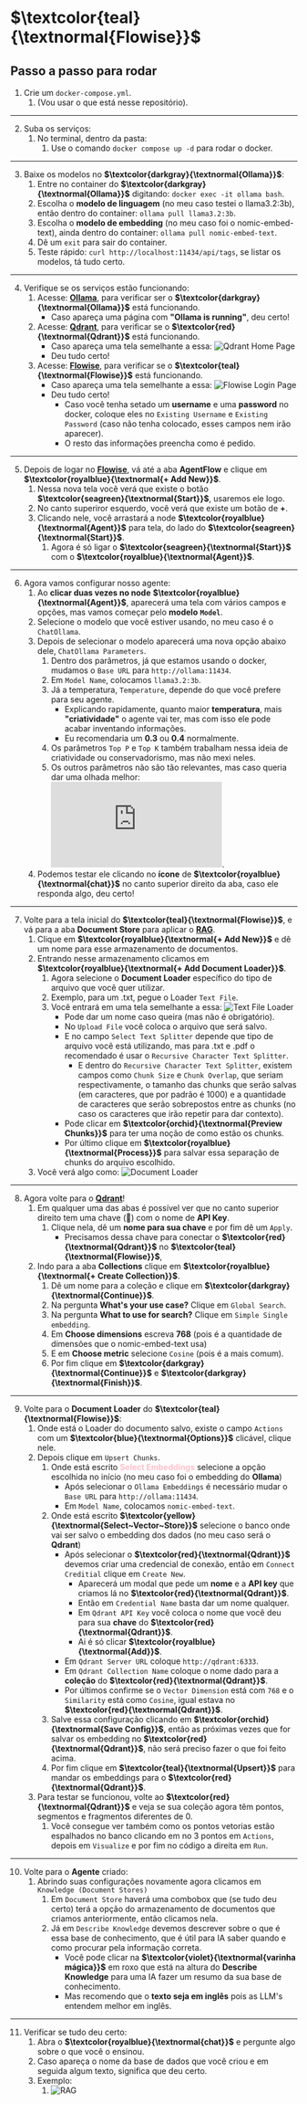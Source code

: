 # **$\textcolor{teal}{\textnormal{Flowise}}$**

## Passo a passo para rodar

1. Crie um `docker-compose.yml`.
   1. (Vou usar o que está nesse repositório).

---

2. Suba os serviços: 
    1. No terminal, dentro da pasta:
        1. Use o comando `docker compose up -d` para rodar o docker.

---

3. Baixe os modelos no **$\textcolor{darkgray}{\textnormal{Ollama}}$**:
    1. Entre no container do **$\textcolor{darkgray}{\textnormal{Ollama}}$** digitando: `docker exec -it ollama bash`.
    2. Escolha o **modelo de linguagem** (no meu caso testei o llama3.2:3b), então dentro do container: `ollama pull llama3.2:3b`.
    3. Escolha o **modelo de embedding** (no meu caso foi o nomic-embed-text), ainda dentro do container: `ollama pull nomic-embed-text`.
    4. Dê um `exit` para sair do container.
    5. Teste rápido: `curl http://localhost:11434/api/tags`, se listar os modelos, tá tudo certo.

---

4. Verifique se os serviços estão funcionando:
    1. Acesse: **[Ollama](http://localhost:11434)**, para verificar ser o **$\textcolor{darkgray}{\textnormal{Ollama}}$** está funcionando.
        * Caso apareça uma página com **"Ollama is running"**, deu certo!
    2. Acesse: **[Qdrant](http://localhost:6333/dashboard)**, para verificar se o **$\textcolor{red}{\textnormal{Qdrant}}$** está funcionando.
        * Caso apareça uma tela semelhante a essa: ![Qdrant Home Page](qdrant.png)
        * Deu tudo certo!
    3. Acesse: **[Flowise](http://localhost:3000)**, para verificar se o **$\textcolor{teal}{\textnormal{Flowise}}$** está funcionando.
        * Caso apareça uma tela semelhante a essa: ![Flowise Login Page](flowise.png)
        * Deu tudo certo!
            * Caso você tenha setado um **username** e uma **password** no docker, coloque eles no `Existing Username` e `Existing Password` (caso não tenha colocado, esses campos nem irão aparecer).
            * O resto das informações preencha como é pedido.

---

5. Depois de logar no **[Flowise](http://localhost:3000)**, vá até a aba **AgentFlow** e clique em **$\textcolor{royalblue}{\textnormal{+ Add New}}$**.
    1. Nessa nova tela você verá que existe o botão **$\textcolor{seagreen}{\textnormal{Start}}$**, usaremos ele logo.
    2. No canto superiror esquerdo, você verá que existe um botão de **+**.
    3. Clicando nele, você arrastará a node **$\textcolor{royalblue}{\textnormal{Agent}}$** para tela, do lado do **$\textcolor{seagreen}{\textnormal{Start}}$**.
        1. Agora é só ligar o **$\textcolor{seagreen}{\textnormal{Start}}$** com o **$\textcolor{royalblue}{\textnormal{Agent}}$**.

---

6. Agora vamos configurar nosso agente:
    1. Ao **clicar duas vezes no node** **$\textcolor{royalblue}{\textnormal{Agent}}$**, aparecerá uma tela com vários campos e opções, mas vamos começar pelo **modelo** **`Model`**.
    2. Selecione o modelo que você estiver usando, no meu caso é o `ChatOllama`.
    3. Depois de selecionar o modelo aparecerá uma nova opção abaixo dele, `ChatOllama Parameters`.
        1. Dentro dos parâmetros, já que estamos usando o docker, mudamos o `Base URL` para `http://ollama:11434`.
        2. Em `Model Name`, colocamos `llama3.2:3b`.
        3. Já a temperatura, `Temperature`, depende do que você prefere para seu agente.
            * Explicando rapidamente, quanto maior **temperatura**, mais **"criatividade"** o agente vai ter, mas com isso ele pode acabar inventando informações.
            * Eu recomendaria um **0.3** ou **0.4** normalmente.
        4. Os parâmetros `Top P` e `Top K` também trabalham nessa ideia de criatividade ou conservadorismo, mas não mexi neles.
        5. Os outros parâmetros não são tão relevantes, mas caso queria dar uma olhada melhor: ![Parâmetros Ollama](https://github.com/ollama/ollama/blob/main/docs/modelfile.md#valid-parameters-and-values).
    4. Podemos testar ele clicando no **ícone** de **$\textcolor{royalblue}{\textnormal{chat}}$** no canto superior direito da aba, caso ele responda algo, deu certo!

---

7. Volte para a tela inicial do **$\textcolor{teal}{\textnormal{Flowise}}$**, e vá para a aba **Document Store** para aplicar o **<ins>RAG</ins>**.
    1. Clique em **$\textcolor{royalblue}{\textnormal{+ Add New}}$** e dê um nome para esse armazenamento de documentos.
    2. Entrando nesse armazenamento clicamos em **$\textcolor{royalblue}{\textnormal{+ Add Document Loader}}$**. 
        1. Agora selecione o **Document Loader** específico do tipo de arquivo que você quer utilizar.
        2. Exemplo, para um .txt, pegue o Loader `Text File`.
        3. Você entrará em uma tela semelhante a essa: ![Text File Loader](txt.png)
            * Pode dar um nome caso queira (mas não é obrigatório).
            * No `Upload File` você coloca o arquivo que será salvo.
            * E no campo `Select Text Splitter` depende que tipo de arquivo você está utilizando, mas para .txt e .pdf o recomendado é usar o `Recursive Character Text Splitter`.
                * E dentro do `Recursive Character Text Splitter`, existem campos como `Chunk Size` e `Chunk Overlap`, que seriam respectivamente, o tamanho das chunks que serão salvas (em caracteres, que por padrão é 1000) e a quantidade de caracteres que serão sobrepostos entre as chunks (no caso os caracteres que irão repetir para dar contexto).
            * Pode clicar em **$\textcolor{orchid}{\textnormal{Preview Chunks}}$** para ter uma noção de como estão os chunks.
            * Por último clique em **$\textcolor{royalblue}{\textnormal{Process}}$** para salvar essa separação de chunks do arquivo escolhido.
    3. Você verá algo como: ![Document Loader](document.png)

---

8. Agora volte para o **[Qdrant](http://localhost:6333/dashboard)**!  
    1. Em qualquer uma das abas é possível ver que no canto superior direito tem uma chave (🔑) com o nome de **API Key**.      
        1. Clique nela, dê um **nome para sua chave** e por fim dê um `Apply`.
            * Precisamos dessa chave para conectar o **$\textcolor{red}{\textnormal{Qdrant}}$** no **$\textcolor{teal}{\textnormal{Flowise}}$**, 
    2. Indo para a aba **Collections** clique em **$\textcolor{royalblue}{\textnormal{+ Create Collection}}$**. 
        1. Dê um nome para a coleção e clique em **$\textcolor{darkgray}{\textnormal{Continue}}$**.
        2. Na pergunta **What's your use case?** Clique em `Global Search`.
        3. Na pergunta **What to use for search?** Clique em `Simple Single embedding`.
        4. Em **Choose dimensions** escreva **768** (pois é a quantidade de dimensões que o nomic-embed-text usa)
        5. E em **Choose metric** selecione `Cosine` (pois é a mais comum).
        6. Por fim clique em **$\textcolor{darkgray}{\textnormal{Continue}}$** e **$\textcolor{darkgray}{\textnormal{Finish}}$**.

---

9.  Volte para o **Document Loader** do **$\textcolor{teal}{\textnormal{Flowise}}$**:
    1. Onde está o Loader do documento salvo, existe o campo `Actions` com um **$\textcolor{blue}{\textnormal{Options}}$** clicável, clique nele.
    2. Depois clique em `Upsert Chunks`.
        1. Onde está escrito <b style="color:pink">Select Embeddings</b> selecione a opção escolhida no início (no meu caso foi o embedding do **Ollama**)
            * Após selecionar o `Ollama Embeddings` é necessário mudar o `Base URL` para `http://ollama:11434`.
            * Em `Model Name`, colocamos `nomic-embed-text`.
        2. Onde está escrito **$\textcolor{yellow}{\textnormal{Select~Vector~Store}}$** selecione o banco onde vai ser salvo o embedding dos dados (no meu caso será o **Qdrant**)
            * Após selecionar o **$\textcolor{red}{\textnormal{Qdrant}}$** devemos criar uma credencial de conexão, então em `Connect Creditial` clique em `Create New`.
                * Aparecerá um modal que pede um **nome** e a **API key** que criamos lá no **$\textcolor{red}{\textnormal{Qdrant}}$**.
                * Então em `Credential Name` basta dar um nome qualquer.
                * Em `Qdrant API Key` você coloca o nome que você deu para sua **chave** do **$\textcolor{red}{\textnormal{Qdrant}}$**.
                * Ai é só clicar **$\textcolor{royalblue}{\textnormal{Add}}$**.
            * Em `Qdrant Server URL` coloque `http://qdrant:6333`.
            * Em `Qdrant Collection Name` coloque o nome dado para a **coleção** do **$\textcolor{red}{\textnormal{Qdrant}}$**.
            * Por últimos confirme se o `Vector Dimension` está com `768` e o `Similarity` está como `Cosine`, igual estava no **$\textcolor{red}{\textnormal{Qdrant}}$**.
        3. Salve essa configuração clicando em **$\textcolor{orchid}{\textnormal{Save Config}}$**, então as próximas vezes que for salvar os embedding no **$\textcolor{red}{\textnormal{Qdrant}}$**, não será preciso fazer o que foi feito acima. 
        4. Por fim clique em **$\textcolor{teal}{\textnormal{Upsert}}$** para mandar os embeddings para o **$\textcolor{red}{\textnormal{Qdrant}}$**.
    3. Para testar se funcionou, volte ao **$\textcolor{red}{\textnormal{Qdrant}}$** e veja se sua coleção agora têm pontos, segmentos e fragmentos diferentes de 0.
        1. Você consegue ver também como os pontos vetorias estão espalhados no banco clicando em no 3 pontos em `Actions`, depois em `Visualize` e por fim no código a direita em `Run`.

---

10. Volte para o **Agente** criado:
    1. Abrindo suas configurações novamente agora clicamos em `Knowledge (Document Stores)`
        1. Em `Document Store` haverá uma combobox que (se tudo deu certo) terá a opção do armazenamento de documentos que criamos anteriormente, então clicamos nela.
        2. Já em `Describe Knowledge` devemos descrever sobre o que é essa base de conhecimento, que é útil para IA saber quando e como procurar pela informação correta.
            * Você pode clicar na **$\textcolor{violet}{\textnormal{varinha mágica}}$** em roxo que está na altura do **Describe Knowledge** para uma IA fazer um resumo da sua base de conhecimento.
            * Mas recomendo que o **texto seja em inglês** pois as LLM's entendem melhor em inglês.

---

11. Verificar se tudo deu certo:
    1. Abra o **$\textcolor{royalblue}{\textnormal{chat}}$** e pergunte algo sobre o que você o ensinou.
    2. Caso apareça o nome da base de dados que você criou e em seguida algum texto, significa que deu certo.
    3. Exemplo: 
       1. ![RAG](RAG.png)